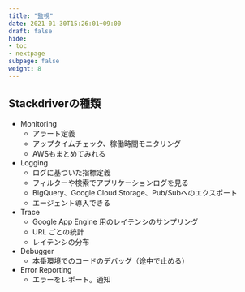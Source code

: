 ```yaml
---
title: "監視"
date: 2021-01-30T15:26:01+09:00
draft: false
hide:
- toc
- nextpage
subpage: false
weight: 8
---
```


<!--more-->


## Stackdriverの種類

- Monitoring
    - アラート定義
    - アップタイムチェック、稼働時間モニタリング
    - AWSもまとめてみれる
- Logging
    - ログに基づいた指標定義
    - フィルターや検索でアプリケーションログを見る
    - BigQuery、Google Cloud Storage、Pub/Subへのエクスポート
    - エージェント導入できる
- Trace
    - Google App Engine 用のレイテンシのサンプリング
    - URL ごとの統計
    - レイテンシの分布
- Debugger
    - 本番環境でのコードのデバッグ（途中で止める）
- Error Reporting
    - エラーをレポート。通知